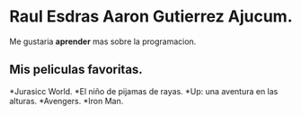 # Raul Esdras Aaron Gutierrez Ajucum.
 Me gustaria **aprender** mas sobre la programacion.

## Mis peliculas favoritas.
*Jurasicc World. 
*El niño de pijamas de rayas.
*Up: una aventura en las alturas.
*Avengers.
*Iron Man.
